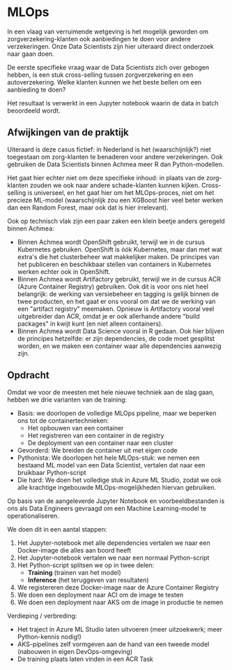 # MLOps

In een vlaag van verruimende wetgeving is het mogelijk geworden om zorgverzekering-klanten ook aanbiedingen te doen voor andere verzekeringen. Onze Data Scientists zijn hier uiteraard direct onderzoek naar gaan doen. 

De eerste specifieke vraag waar de Data Scientists zich over gebogen hebben, is een stuk cross-selling tussen zorgverzekering en een autoverzekering. Welke klanten kunnen we het beste bellen om een aanbieding te doen?

Het resultaat is verwerkt in een Jupyter notebook waarin de data in batch beoordeeld wordt.

## Afwijkingen van de praktijk

Uiteraard is deze casus fictief: in Nederland is het (waarschijnlijk?) niet toegestaan om zorg-klanten te benaderen voor andere verzekeringen. Ook gebruiken de Data Scientists binnen Achmea meer R dan Python-modellen.

Het gaat hier echter niet om deze specifieke inhoud: in plaats van de zorg-klanten zouden we ook naar andere schade-klanten kunnen kijken. Cross-selling is universeel, en het gaat hier om het MLOps-proces, niet om het precieze ML-model (waarschijnlijk zou een XGBoost hier veel beter werken dan een Random Forest, maar ook dat is hier irrelevant).

Ook op technisch vlak zijn een paar zaken een klein beetje anders geregeld binnen Achmea:

* Binnen Achmea wordt OpenShift gebruikt, terwijl we in de cursus Kubernetes gebruiken. OpenShift is óók Kubernetes, maar dan met wat extra's die het clusterbeheer wat makkelijker maken. De principes van het publiceren en beschikbaar stellen van containers in Kubernetes werken echter ook in OpenShift.
* Binnen Achmea wordt Artifactory gebruikt, terwijl we in de cursus ACR (Azure Container Registry) gebruiken. Ook dit is voor ons niet heel belangrijk: de werking van versiebeheer en tagging is gelijk binnen de twee producten, en het gaat er ons vooral om dat we de werking van een "artifact registry" meemaken. Opnieuw is Artifactory vooral veel uitgebreider dan ACR, omdat je er ook allerhande andere "build packages" in kwijt kunt (en niet alleen containers).
* Binnen Achmea wordt Data Science vooral in R gedaan. Ook hier blijven de principes hetzelfde: er zijn dependencies, de code moet gesplitst worden, en we maken een container waar alle dependencies aanwezig zijn.

## Opdracht

Omdat we voor de meesten met hele nieuwe techniek aan de slag gaan, hebben we drie varianten van de training:

* Basis: we doorlopen de volledige MLOps pipeline, maar we beperken ons tot de containertechnieken:
  * Het opbouwen van een container
  * Het registreren van een container in de registry
  * De deployment van een container naar een cluster
* Gevorderd: We breiden de container uit met eigen code
* Pythonista: We doorlopen het hele MLOps-stuk: we nemen een bestaand ML model van een Data Scientist, vertalen dat naar een bruikbaar Python-script
* Die hard: We doen het volledige stuk in Azure ML Studio, zodat we ook alle krachtige ingebouwde MLOps-mogelijkheden hiervan gebruiken.

Op basis van de aangeleverde Jupyter Notebook en voorbeeldbestanden is ons als Data Engineers gevraagd om een Machine Learning-model te operationaliseren.

We doen dit in een aantal stappen:

1. Het Jupyter-notebook met alle dependencies vertalen we naar een Docker-image die alles aan boord heeft
1. Het Jupyter-notebook vertalen we naar een normaal Python-script
1. Het Python-script splitsen we op in twee delen:
   * **Training** (trainen van het model)
   * **Inference** (het teruggeven van resultaten)
1. We registereren deze Docker-image naar de Azure Container Registry
1. We doen een deployment naar ACI om de image te testen
1. We doen een deployment naar AKS om de image in productie te nemen

Verdieping / verbreding:

* Het traject in Azure ML Studio laten uitvoeren (meer uitzoekwerk; meer Python-kennis nodig!)
* AKS-pipelines zelf vormgeven aan de hand van een tweede model (nabouwen in eigen DevOps-omgeving)
* De training plaats laten vinden in een ACR Task
